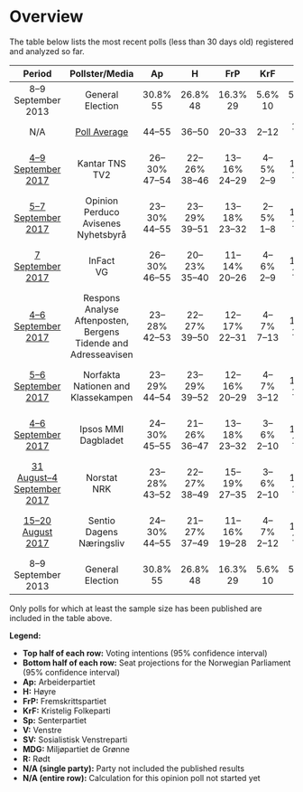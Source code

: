 # Overview

The table below lists the most recent polls (less than 30 days old) registered and analyzed so far.

| Period     | Pollster/Media   | Ap | H | FrP | KrF | Sp | V | SV | MDG | R |
|:----------:|:----------------:|:--:|:--:|:--:|:--:|:--:|:--:|:--:|:--:|:--:|
| 8–9 September 2013 | General Election | 30.8% <br> 55 | 26.8% <br> 48 | 16.3% <br> 29 | 5.6% <br> 10 | 5.5% <br> 10 | 5.2% <br> 9 | 4.1% <br> 7 | 2.8% <br> 1 | 1.1% <br> 0 |
| N/A | [Poll Average](average.html) | 44–55 | 36–50 | 20–33 | 2–12 | 13–22 | 0–10 | 7–15 | 1–12 | 1–10 |
| [4–9 September 2017](2017-09-09-KantarTNS.html) | Kantar TNS <br> TV2 | 26–30% <br> 47–54 | 22–26% <br> 38–46 | 13–16% <br> 24–29 | 4–5% <br> 2–9 | 9–11% <br> 15–20 | 4–6% <br> 2–10 | 5–7% <br> 8–12 | 3–5% <br> 1–8 | 2–4% <br> 1–2 |
| [5–7 September 2017](2017-09-07-OpinionPerduco.html) | Opinion Perduco <br> Avisenes Nyhetsbyrå | 23–30% <br> 44–55 | 23–29% <br> 39–51 | 13–18% <br> 23–32 | 2–5% <br> 1–8 | 7–11% <br> 11–19 | 2–4% <br> 0–3 | 5–8% <br> 8–13 | 4–8% <br> 7–13 | 4–7% <br> 2–12 |
| [7 September 2017](2017-09-07-InFact.html) | InFact <br> VG | 26–30% <br> 46–55 | 20–23% <br> 35–40 | 11–14% <br> 20–26 | 4–6% <br> 2–9 | 9–12% <br> 16–21 | 4–6% <br> 8–10 | 7–9% <br> 12–16 | 4–5% <br> 2–9 | 3–4% <br> 1–6 |
| [4–6 September 2017](2017-09-06-ResponsAnalyse.html) | Respons Analyse <br> Aftenposten, Bergens Tidende and Adresseavisen | 23–28% <br> 42–53 | 22–27% <br> 39–50 | 12–17% <br> 22–31 | 4–7% <br> 7–13 | 8–12% <br> 14–22 | 3–6% <br> 2–10 | 6–9% <br> 10–16 | 2–4% <br> 1–3 | 2–4% <br> 1–7 |
| [5–6 September 2017](2017-09-06-Norfakta.html) | Norfakta <br> Nationen and Klassekampen | 23–29% <br> 44–54 | 23–29% <br> 39–52 | 12–16% <br> 20–29 | 4–7% <br> 3–12 | 9–13% <br> 14–23 | 3–6% <br> 1–10 | 4–7% <br> 2–11 | 3–6% <br> 1–11 | 2–5% <br> 1–7 |
| [4–6 September 2017](2017-09-06-IpsosMMI.html) | Ipsos MMI <br> Dagbladet | 24–30% <br> 45–55 | 21–26% <br> 36–47 | 13–18% <br> 23–32 | 3–6% <br> 2–10 | 8–11% <br> 13–20 | 4–6% <br> 2–10 | 5–8% <br> 8–14 | 3–6% <br> 1–10 | 3–5% <br> 1–8 |
| [31 August–4 September 2017](2017-09-04-Norstat.html) | Norstat <br> NRK | 23–28% <br> 43–52 | 22–27% <br> 38–49 | 15–19% <br> 27–35 | 3–6% <br> 2–10 | 8–11% <br> 13–21 | 3–5% <br> 1–8 | 5–7% <br> 8–13 | 4–6% <br> 1–10 | 2–4% <br> 1–8 |
| [15–20 August 2017](2017-08-20-Sentio.html) | Sentio <br> Dagens Næringsliv | 24–30% <br> 44–55 | 21–27% <br> 37–49 | 11–16% <br> 19–28 | 4–7% <br> 2–12 | 9–14% <br> 15–24 | 3–6% <br> 1–10 | 4–7% <br> 1–12 | 5–8% <br> 8–14 | 2–4% <br> 1–2 |
| 8–9 September 2013 | General Election | 30.8% <br> 55 | 26.8% <br> 48 | 16.3% <br> 29 | 5.6% <br> 10 | 5.5% <br> 10 | 5.2% <br> 9 | 4.1% <br> 7 | 2.8% <br> 1 | 1.1% <br> 0 |

Only polls for which at least the sample size has been published are included in the table above.

**Legend:**
+ **Top half of each row:** Voting intentions (95% confidence interval)
+ **Bottom half of each row:** Seat projections for the Norwegian Parliament (95% confidence interval)
+ **Ap:** Arbeiderpartiet
+ **H:** Høyre
+ **FrP:** Fremskrittspartiet
+ **KrF:** Kristelig Folkeparti
+ **Sp:** Senterpartiet
+ **V:** Venstre
+ **SV:** Sosialistisk Venstreparti
+ **MDG:** Miljøpartiet de Grønne
+ **R:** Rødt
+ **N/A (single party):** Party not included the published results
+ **N/A (entire row):** Calculation for this opinion poll not started yet

